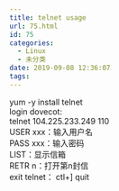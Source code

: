 ```yaml
---
title: telnet usage
url: 75.html
id: 75
categories:
  - Linux
  - 未分类
date: 2019-09-08 12:36:07
tags:
---
```


yum -y install telnet \
login dovecot: \
telnet 104.225.233.249 110 \
USER xxx：输入用户名 \
PASS xxx：输入密码 \
LIST：显示信箱 \
RETR n：打开第n封信 \
exit telnet： ctl+\] quit

